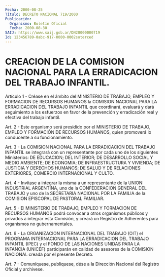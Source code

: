 ```yaml
---
Fecha: 2000-08-25
Título: DECRETO NACIONAL 719/2000
Publicación:
  Organismo: Boletín Oficial
  Fecha: 2000-08-30
SAIJ: https://www.saij.gob.ar/DN20000000719
Id: 123456789-0abc-917-0000-0002soterced
---
```

# CREACION DE LA COMISION NACIONAL PARA LA ERRADICACION DEL TRABAJO INFANTIL.

<a id="1"></a>
Artículo  1  -  Créase  en  el  ámbito del MINISTERIO DE TRABAJO, EMPLEO Y FORMACION DE RECURSOS HUMANOS  la  COMISION NACIONAL PARA LA  ERRADICACION  DEL TRABAJO INFANTIL que coordinará,  evaluará  y dará seguimiento a  los  esfuerzos  en  favor  de  la prevención y erradicación real y efectiva del trabajo infantil.

<a id="2"></a>
Art.  2  -  Este  organismo  será  presidido por el MINISTERIO  DE TRABAJO, EMPLEO Y FORMACIÓN DE RECURSOS  HUMANOS, quien promoverá lo conducente a su funcionamiento.

<a id="3"></a>
Art.  3  - La COMISION NACIONAL PARA LA ERRADICACION  DEL  TRABAJO INFANTIL se  integrará  con  un  representante  por cada uno de los siguientes Ministerios: DE EDUCACION; DEL INTERIOR;  DE  DESARROLLO SOCIAL  Y  MEDIO  AMBIENTE;  DE  ECONOMIA;  DE  INFRAESTRUCTURA  Y VIVIENDA; DE JUSTICIA Y DERECHOS HUMANOS; DE SALUD  Y DE RELACIONES EXTERIORES, COMERCIO INTERNACIONAL Y CULTO.

<a id="4"></a>
Art.  4 - Invítase a integrar la misma a un representante  de  la UNION INDUSTRIAL  ARGENTINA,  uno  de la CONFEDERACION GENERAL DEL TRABAJO  y uno de la SECRETARIA NACIONAL  POR  LA  FAMILIA  de  la COMISION EPISCOPAL DE PASTORAL FAMILIAR.

<a id="5"></a>
Art. 5 - El MINISTERIO DE TRABAJO, EMPLEO Y FORMACION DE RECURSOS HUMANOS podrá  convocar  a  otros organismos públicos y privados a integrar esta Comisión, y creará  un  Registro  de  Adherentes para organismos no gubernamentales.

<a id="6"></a>
Art.  6 -  La  ORGANIZACION INTERNACIONAL DEL TRABAJO  (OIT)  el PROGRAMA INTERNACIONAL  PARA LA ERRADICACION DEL TRABAJO INFANTIL (IPEC) y el FONDO DE LAS NACIONES UNIDAS PARA LA INFANCIA (UNICEF) participarán en calidad de  asesores de la COMISION NACIONAL creada por el presente Decreto.

<a id="7"></a>
Art. 7 - Comuníquese, publíquese, dése a la Dirección Nacional del Registro Oficial y archívese.